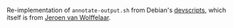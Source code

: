 Re-implementation of `annotate-output.sh` from Debian's [devscripts][1],
which itself is from [Jeroen van Wolffelaar][2].

  [1]: https://salsa.debian.org/debian/devscripts
  [2]: https://jeroen.a-eskwadraat.nl/sw/annotate
